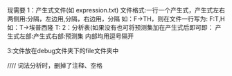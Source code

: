 现需要
1：产生式文件(如 expression.txt)
文件格式:一行一个产生式，产生式左右两侧用:分隔，左边用,分隔，右边用，分隔
如：F->TH，则在文件一行写为:
F:T,H
如：T->埃普西隆
T:
2：分析表(如果没有也可将预测集加在产生式后即可即：
产生式左部:产生式右部:预测集   内部均用逗号隔开

3:文件放在debug文件夹下的file文件夹中


////
词法分析时，删掉了注释、空格
